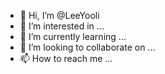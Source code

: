- 👋 Hi, I’m @LeeYooli
- 👀 I’m interested in ...
- 🌱 I’m currently learning ...
- 💞️ I’m looking to collaborate on ...
- 📫 How to reach me ...

<!---
LeeYooli/LeeYooli is a ✨ special ✨ repository because its `README.md` (this file) appears on your GitHub profile.
You can click the Preview link to take a look at your changes.
--->
